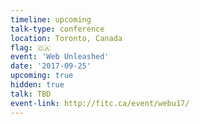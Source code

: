 ```yaml
---
timeline: upcoming
talk-type: conference
location: Toronto, Canada
flag: 🇨🇦
event: 'Web Unleashed'
date: '2017-09-25'
upcoming: true
hidden: true
talk: TBD
event-link: http://fitc.ca/event/webu17/
---
```

